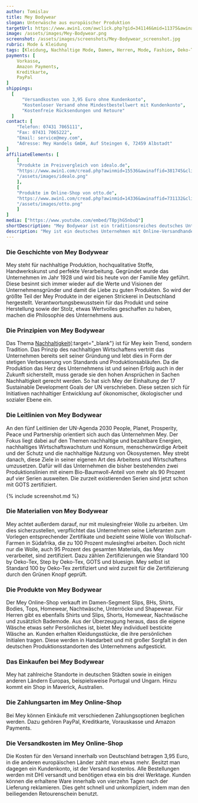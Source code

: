 ```yaml
---
author: Tomislav
title: Mey Bodywear
slogan: Unterwäsche aus europäischer Produktion
targetUrl: https://www.awin1.com/awclick.php?gid=341146&mid=11375&awinaffid=731132&linkid=2195913&clickref=
image: /assets/images/Mey-Bodywear.png
screenshot: /assets/images/screenshots/Mey-Bodywear_screenshot.jpg
rubric: Mode & Kleidung
tags: [Kleidung, Nachhaltige Mode, Damen, Herren, Mode, Fashion, Oeko-Tex, GOTS zertifiziert]
payments: [
    Vorkasse,
    Amazon Payments,
    Kreditkarte,
    PayPal
]
shippings:
  [
      "Versandkosten von 3,95 Euro ohne Kundenkonto",
      "Kostenloser Versand ohne Mindestbestellwert mit Kundenkonto",
      "Kostenfreie Rücksendungen und Retoure"
  ]
contact: [
    "Telefon: 07431 7065111", 
    "Fax: 07431 7065222",
    "Email: service@mey.com",
    "Adresse: Mey Handels GmbH, Auf Steingen 6, 72459 Albstadt"
]
affiliateElements: [
    [
    "Produkte im Preisvergleich von idealo.de", 
    "https://www.awin1.com/cread.php?awinmid=15536&awinaffid=381745&clickref=&ued=https%3A%2F%2Fwww.idealo.de%2Fpreisvergleich%2FMainSearchProductCategory.html%3Fq%3DMey", 
    "/assets/images/idealo.png"
    ],
    [
    "Produkte im Online-Shop von otto.de", 
    "https://www.awin1.com/cread.php?awinmid=14336&awinaffid=731132&clickref=&ued=https%3A%2F%2Fwww.otto.de%2Fsuche%2FMey%2F", 
    "/assets/images/otto.png"
    ]
]
media: ["https://www.youtube.com/embed/T8pjhG5nbuQ"]
shortDescription: "Mey Bodywear ist ein traditionsreiches deutsches Unternehmen mit nachhaltiger und fairer Herstellung von Damen- und Herren-Unterwäsche in Europa."
description: "Mey ist ein deutsches Unternehmen mit Online-Versandhandel sowie stationären Verkäufen in Europa. Verkauft wird Wäsche in Premiumqualität. Das Design der Mey Produkte spiegelt klare Linien und Formen wider und lässt Qualität und ein nachhaltiges Trendbewusstsein erkennen. So sind Formen, Schnitte und Farben stets zeitlos gehalten. Auch dies entspricht der Geisteshaltung der Marke, die es sich zum Ziel macht, klassische und trotzdem moderne Kleidungsstücke zu kreieren, die nicht so schnell aus der Mode geraten. "
---
```


### Die Geschichte von Mey Bodywear

Mey steht für nachhaltige Produktion, hochqualitative Stoffe, Handwerkskunst und perfekte Verarbeitung. Gegründet wurde das Unternehmen im Jahr 1928 und wird bis heute von der Familie Mey geführt. Diese besinnt sich immer wieder auf die Werte und Visionen der Unternehmensgründer und damit die Liebe zu guten Produkten. So wird der größte Teil der Mey Produkte in der eigenen Strickerei in Deutschland hergestellt. Verantwortungsbewusstsein für das Produkt und seine Herstellung sowie der Stolz, etwas Wertvolles geschaffen zu haben, machen die Philosophie des Unternehmens aus. 

### Die Prinzipien von Mey Bodywear

Das Thema [Nachhaltigkeit](https://www.mey.com/de/nachhaltigkeit){:target="_blank"} ist für Mey kein Trend, sondern Tradition. Das Prinzip des nachhaltigen Wirtschaftens vertritt das Unternehmen bereits seit seiner Gründung und lebt dies in Form der stetigen Verbesserung von Standards und Produktionsabläufen. Da die Produktion das Herz des Unternehmens ist und seinen Erfolg auch in der Zukunft sicherstellt, muss gerade sie den hohen Ansprüchen in Sachen Nachhaltigkeit gerecht werden. So hat sich Mey der Einhaltung der 17 Sustainable Development Goals der UN verschrieben. Diese setzen sich für Initiativen nachhaltiger Entwicklung auf ökonomischer, ökologischer und sozialer Ebene ein.

### Die Leitlinien von Mey Bodywear

An den fünf Leitlinien der UN-Agenda 2030 People, Planet, Prosperity, Peace und Partnership orientiert sich auch das Unternehmen Mey. Der Fokus liegt dabei auf den Themen nachhaltige und bezahlbare Energien, nachhaltiges Wirtschaftswachstum und Konsum, menschenwürdige Arbeit und der Schutz und die nachhaltige Nutzung von Ökosystemen. Mey strebt danach, diese Ziele in seiner eigenen Art des Arbeitens und Wirtschaftens umzusetzen. Dafür will das Unternehmen die bisher bestehenden zwei Produktionslinien mit einem Bio-Baumwoll-Anteil von mehr als 90 Prozent auf vier Serien ausweiten. Die zurzeit existierenden Serien sind jetzt schon mit GOTS zertifiziert.

{% include screenshot.md %}

### Die Materialien von Mey Bodywear

Mey achtet außerdem darauf, nur mit mulesingfreier Wolle zu arbeiten. Um dies sicherzustellen, verpflichtet das Unternehmen seine Lieferanten zum Vorlegen entsprechender Zertifikate und bezieht seine Wolle von Wollschaf-Farmen in Südafrika, die zu 100 Prozent mulesingfrei arbeiten. Doch nicht nur die Wolle, auch 95 Prozent des gesamten Materials, das Mey verarbeitet, sind zertifiziert. Dazu zählen Zertifizierungen wie Standard 100 by Oeko-Tex, Step by Oeko-Tex, GOTS und bluesign. Mey selbst ist Standard 100 by Oeko-Tex zertifiziert und wird zurzeit für die Zertifizierung durch den Grünen Knopf geprüft.

### Die Produkte von Mey Bodywear

Der Mey Online-Shop verkauft im Damen-Segment Slips, BHs, Shirts, Bodies, Tops, Homewear, Nachtwäsche, Unterröcke und Shapewear. Für Herren gibt es ebenfalls Shirts und Slips, Shorts, Homewear, Nachtwäsche und zusätzlich Bademode. Aus der Überzeugung heraus, dass die eigene Wäsche etwas sehr Persönliches ist, bietet Mey individuell bestickte Wäsche an. Kunden erhalten Kleidungsstücke, die ihre persönlichen Initialen tragen. Diese werden in Handarbeit und mit großer Sorgfalt in den deutschen Produktionsstandorten des Unternehmens aufgestickt.

### Das Einkaufen bei Mey Bodywear

Mey hat zahlreiche Standorte in deutschen Städten sowie in einigen anderen Ländern Europas, beispielsweise Portugal und Ungarn. Hinzu kommt ein Shop in Maverick, Australien. 

### Die Zahlungsarten im Mey Online-Shop

Bei Mey können Einkäufe mit verschiedenen Zahlungsoptionen beglichen werden. Dazu gehören PayPal, Kreditkarte, Vorauskasse und Amazon Payments. 

### Die Versandkosten im Mey Online-Shop

Die Kosten für den Versand innerhalb von Deutschland betragen 3,95 Euro, in die anderen europäischen Länder zahlt man etwas mehr. Besitzt man dagegen ein Kundenkonto, ist der Versand kostenlos. Alle Bestellungen werden mit DHl versandt und benötigen etwa ein bis drei Werktage. Kunden können die erhaltene Ware innerhalb von vierzehn Tagen nach der Lieferung reklamieren. Dies geht schnell und unkompliziert, indem man den beiliegenden Retourenschein benutzt.
